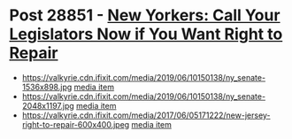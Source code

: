 # Post 28851 - [New Yorkers: Call Your Legislators Now if You Want Right to Repair](https://www.ifixit.com/News/28851/new-yorkers-call-your-legislators-now-if-you-want-right-to-repair)

- https://valkyrie.cdn.ifixit.com/media/2019/06/10150138/ny_senate-1536x898.jpg [media item](media-29067.md)
- https://valkyrie.cdn.ifixit.com/media/2019/06/10150138/ny_senate-2048x1197.jpg [media item](media-29067.md)
- https://valkyrie.cdn.ifixit.com/media/2017/06/05171222/new-jersey-right-to-repair-600x400.jpeg [media item](media-27637.md)